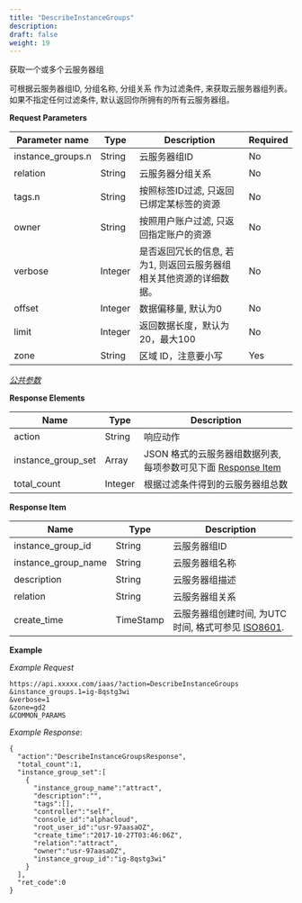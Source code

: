 ```yaml
---
title: "DescribeInstanceGroups"
description: 
draft: false
weight: 19
---
```


获取一个或多个云服务器组

可根据云服务器组ID, 分组名称, 分组关系 作为过滤条件, 来获取云服务器组列表。 如果不指定任何过滤条件, 默认返回你所拥有的所有云服务器组。

**Request Parameters**

| Parameter name | Type | Description | Required |
| --- | --- | --- | --- |
| instance_groups.n | String | 云服务器组ID | No |
| relation | String | 云服务器分组关系 | No |
| tags.n | String | 按照标签ID过滤, 只返回已绑定某标签的资源 | No |
| owner | String | 按照用户账户过滤, 只返回指定账户的资源 | No |
| verbose | Integer | 是否返回冗长的信息, 若为1, 则返回云服务器组相关其他资源的详细数据。 | No |
| offset | Integer | 数据偏移量, 默认为0 | No |
| limit | Integer | 返回数据长度，默认为20，最大100 | No |
| zone | String | 区域 ID，注意要小写 | Yes |

[_公共参数_](../../../parameters/)

**Response Elements**

| Name | Type | Description |
| --- | --- | --- |
| action | String | 响应动作 |
| instance_group_set | Array | JSON 格式的云服务器组数据列表, 每项参数可见下面 [Response Item](#response-item) |
| total_count | Integer | 根据过滤条件得到的云服务器组总数 |

**Response Item**

| Name | Type | Description |
| --- | --- | --- |
| instance_group_id | String | 云服务器组ID |
| instance_group_name | String | 云服务器组名称 |
| description | String | 云服务器组描述 |
| relation | String | 云服务器组关系 |
| create_time | TimeStamp | 云服务器组创建时间, 为UTC时间, 格式可参见 [ISO8601](http://www.w3.org/TR/NOTE-datetime). |

**Example**

_Example Request_

```
https://api.xxxxx.com/iaas/?action=DescribeInstanceGroups
&instance_groups.1=ig-8qstg3wi
&verbose=1
&zone=gd2
&COMMON_PARAMS
```

_Example Response_:

```
{
  "action":"DescribeInstanceGroupsResponse",
  "total_count":1,
  "instance_group_set":[
    {
      "instance_group_name":"attract",
      "description":"",
      "tags":[],
      "controller":"self",
      "console_id":"alphacloud",
      "root_user_id":"usr-97aasaOZ",
      "create_time":"2017-10-27T03:46:06Z",
      "relation":"attract",
      "owner":"usr-97aasaOZ",
      "instance_group_id":"ig-8qstg3wi"
    }
  ],
  "ret_code":0
}
```
